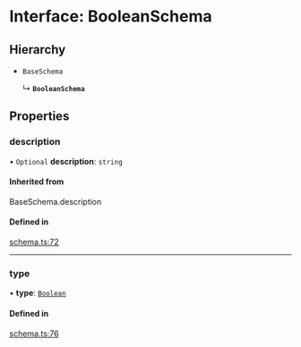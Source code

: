 # Interface: BooleanSchema

## Hierarchy

- `BaseSchema`

  ↳ **`BooleanSchema`**

## Properties

### description

• `Optional` **description**: `string`

#### Inherited from

BaseSchema.description

#### Defined in

[schema.ts:72](https://github.com/coda/packs-sdk/blob/main/schema.ts#L72)

___

### type

• **type**: [`Boolean`](../enums/ValueType.md#boolean)

#### Defined in

[schema.ts:76](https://github.com/coda/packs-sdk/blob/main/schema.ts#L76)

